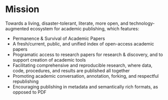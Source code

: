 # Mission

Towards a living, disaster-tolerant, literate, more open, and technology-augmented ecosystem for academic publishing, which features:

- Permanence & Survival of Academic Papers
- A fresh/current, public, and unified index of open-access academic papers
- Programatic access to research papers for research & discovery, and to support creation of academic tools
- Facilitating comprehensive and reproducible research, where data, code, procedures, and results are published all together
- Promoting academic conversation, annotation, forking, and respectful republishing
- Encouraging publishing in metadata and semantically rich formats, as opposed to PDF
